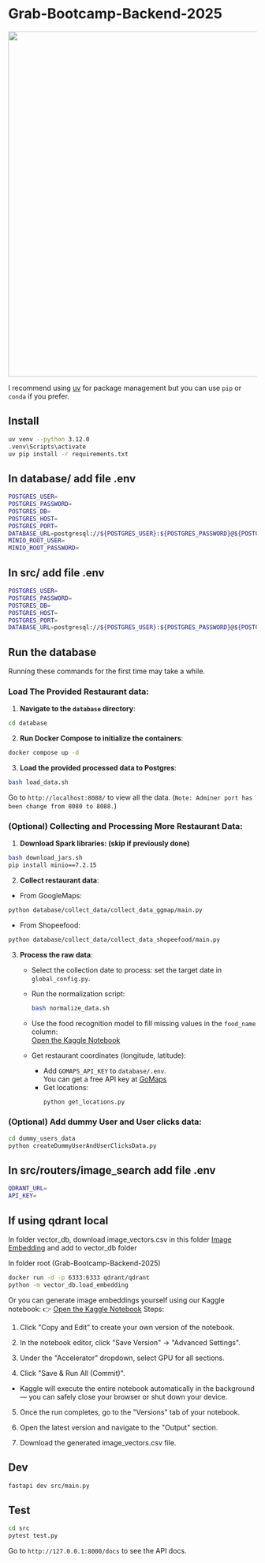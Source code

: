 # Grab-Bootcamp-Backend-2025

<img src="https://private-user-images.githubusercontent.com/122473375/444859039-e20210db-0545-4f62-a070-a7d90d5445fa.png?jwt=eyJhbGciOiJIUzI1NiIsInR5cCI6IkpXVCJ9.eyJpc3MiOiJnaXRodWIuY29tIiwiYXVkIjoicmF3LmdpdGh1YnVzZXJjb250ZW50LmNvbSIsImtleSI6ImtleTUiLCJleHAiOjE3NDc1NDg0NTAsIm5iZiI6MTc0NzU0ODE1MCwicGF0aCI6Ii8xMjI0NzMzNzUvNDQ0ODU5MDM5LWUyMDIxMGRiLTA1NDUtNGY2Mi1hMDcwLWE3ZDkwZDU0NDVmYS5wbmc_WC1BbXotQWxnb3JpdGhtPUFXUzQtSE1BQy1TSEEyNTYmWC1BbXotQ3JlZGVudGlhbD1BS0lBVkNPRFlMU0E1M1BRSzRaQSUyRjIwMjUwNTE4JTJGdXMtZWFzdC0xJTJGczMlMkZhd3M0X3JlcXVlc3QmWC1BbXotRGF0ZT0yMDI1MDUxOFQwNjAyMzBaJlgtQW16LUV4cGlyZXM9MzAwJlgtQW16LVNpZ25hdHVyZT0wNzdhYjM4NTg1ZGE2YTcwOWRhMWU2NWZkNDZkNzg1NjhiODUxN2MxZDYzNDEyYTVmNzNhMGZhNTQ3MzU0M2IwJlgtQW16LVNpZ25lZEhlYWRlcnM9aG9zdCJ9.xdzroWwowqec8711s4xjOx-N341FDdFOL79IdFPhHH0" width="700">


I recommend using [uv](https://github.com/astral-sh/uv) for package management but you can use `pip` or `conda` if you prefer.


## Install

```bash
uv venv --python 3.12.0
.venv\Scripts\activate
uv pip install -r requirements.txt
```
## In database/ add file .env
```bash
POSTGRES_USER=
POSTGRES_PASSWORD=
POSTGRES_DB=
POSTGRES_HOST=
POSTGRES_PORT=
DATABASE_URL=postgresql://${POSTGRES_USER}:${POSTGRES_PASSWORD}@${POSTGRES_HOST}:${POSTGRES_PORT}/${POSTGRES_DB}
MINIO_ROOT_USER=
MINIO_ROOT_PASSWORD=
```
## In src/ add file .env
```bash
POSTGRES_USER=
POSTGRES_PASSWORD=
POSTGRES_DB=
POSTGRES_HOST=
POSTGRES_PORT=
DATABASE_URL=postgresql://${POSTGRES_USER}:${POSTGRES_PASSWORD}@${POSTGRES_HOST}:${POSTGRES_PORT}/${POSTGRES_DB}
```
## Run the database

Running these commands for the first time may take a while.

### Load The Provided Restaurant data:
1. **Navigate to the `database` directory**:
```sh
cd database
```

2. **Run Docker Compose to initialize the containers**:
```sh
docker compose up -d
```

3. **Load the provided processed data to Postgres**:
```sh
bash load_data.sh
```

Go to `http://localhost:8088/` to view all the data. (`Note: Adminer port has been change from 8080 to 8088.`)

### (Optional) Collecting and Processing More Restaurant Data:
1. **Download Spark libraries: (skip if previously done)**
```sh
bash download_jars.sh
pip install minio==7.2.15 
```
2. **Collect restaurant data**:
- From GoogleMaps:
```sh
python database/collect_data/collect_data_ggmap/main.py
```
- From Shopeefood:
```sh
python database/collect_data/collect_data_shopeefood/main.py
```

3. **Process the raw data**:
   - Select the collection date to process: set the target date in `global_config.py`.
   - Run the normalization script:
     ```bash
     bash normalize_data.sh
     ```
   - Use the food recognition model to fill missing values in the `food_name` column:  
     [Open the Kaggle Notebook](https://www.kaggle.com/code/colabnguyen/recognize-food-name-and-embedding) 

   - Get restaurant coordinates (longitude, latitude):
     - Add `GOMAPS_API_KEY` to `database/.env`.  
       You can get a free API key at [GoMaps](https://app.gomaps.pro/)
     - Get locations:
       ```bash
       python get_locations.py
       ```

### (Optional) Add dummy User and User clicks data:
```sh
cd dummy_users_data
python createDummyUserAndUserClicksData.py
```

## In src/routers/image_search add file .env
```bash
QDRANT_URL=
API_KEY=
```

## If using qdrant local
In folder vector_db, download image_vectors.csv in this folder [Image Embedding](https://drive.google.com/drive/folders/1nKzVk1eyjutBAYo34F7gatrBIcarMyNY?usp=drive_link) and add to vector_db folder  

In folder root (Grab-Bootcamp-Backend-2025)
```bash
docker run -d -p 6333:6333 qdrant/qdrant
python -m vector_db.load_embedding
```

Or you can generate image embeddings yourself using our Kaggle notebook:
 👉 [Open the Kaggle Notebook](https://www.kaggle.com/code/colabnguyen/recognize-food-name-and-embedding) 
Steps:
1. Click "Copy and Edit" to create your own version of the notebook.

2. In the notebook editor, click "Save Version" → "Advanced Settings".

3. Under the "Accelerator" dropdown, select GPU for all sections.

4. Click "Save & Run All (Commit)".

- Kaggle will execute the entire notebook automatically in the background — you can safely close your browser or shut down your device.

5. Once the run completes, go to the "Versions" tab of your notebook.

6. Open the latest version and navigate to the "Output" section.

7. Download the generated image_vectors.csv file.
## Dev

```bash
fastapi dev src/main.py
```

## Test

```bash
cd src
pytest test.py
```

Go to `http://127.0.0.1:8000/docs` to see the API docs.
